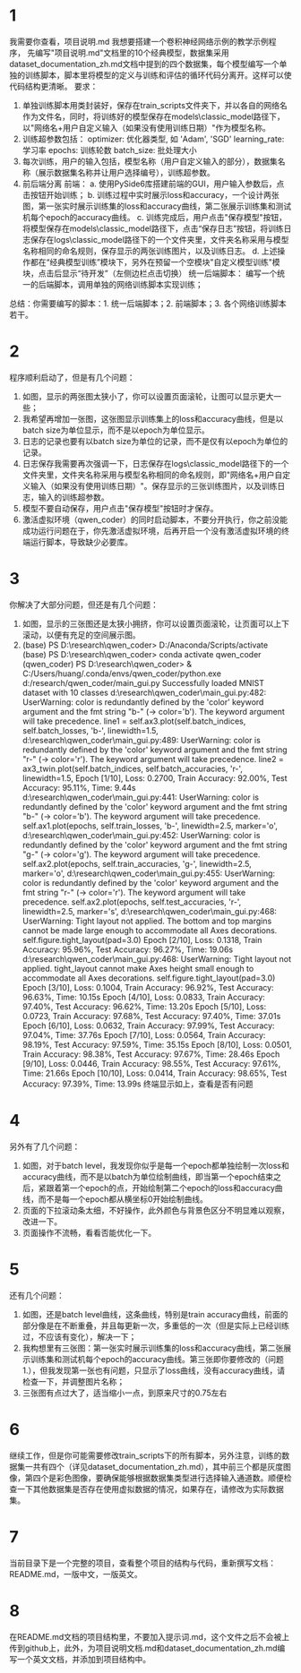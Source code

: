 # 1
我需要你查看，项目说明.md
我想要搭建一个卷积神经网络示例的教学示例程序，
先编写"项目说明.md"文档里的10个经典模型，数据集采用dataset_documentation_zh.md文档中提到的四个数据集，每个模型编写一个单独的训练脚本，脚本里将模型的定义与训练和评估的循环代码分离开。这样可以使代码结构更清晰。
要求：
1. 单独训练脚本用类封装好，保存在train_scripts文件夹下，并以各自的网络名作为文件名，同时，将训练好的模型保存在models\classic_model路径下，以"网络名+用户自定义输入（如果没有使用训练日期）"作为模型名称。
2. 训练超参数包括：
    optimizer: 优化器类型, 如 'Adam', 'SGD'
    learning_rate: 学习率
    epochs: 训练轮数
    batch_size: 批处理大小
3. 每次训练，用户的输入包括，模型名称（用户自定义输入的部分），数据集名称（展示数据集名称并让用户选择编号），训练超参数。
4. 前后端分离
    前端：
        a. 使用PySide6库搭建前端的GUI，用户输入参数后，点击按钮开始训练；
        b. 训练过程中实时展示loss和accuracy，一个设计两张图，第一张实时展示训练集的loss和accuracy曲线，第二张展示训练集和测试机每个epoch的accuracy曲线。
        c. 训练完成后，用户点击"保存模型"按钮，将模型保存在models\classic_model路径下，点击“保存日志”按钮，将训练日志保存在logs\classic_model路径下的一个文件夹里，文件夹名称采用与模型名称相同的命名规则，保存显示的两张训练图片，以及训练日志。
        d. 上述操作都在“经典模型训练”模块下，另外在预留一个空模块"自定义模型训练"模块，点击后显示“待开发”（左侧边栏点击切换）
    统一后端脚本：
        编写一个统一的后端脚本，调用单独的网络训练脚本实现训练；

总结：你需要编写的脚本：1. 统一后端脚本；2. 前端脚本；3. 各个网络训练脚本若干。

# 2
程序顺利启动了，但是有几个问题：
1. 如图，显示的两张图太狭小了，你可以设置页面滚轮，让图可以显示更大一些；
2. 我希望再增加一张图，这张图显示训练集上的loss和accuracy曲线，但是以batch size为单位显示，而不是以epoch为单位显示。
3. 日志的记录也要有以batch size为单位的记录，而不是仅有以epoch为单位的记录。
4. 日志保存我需要再次强调一下，日志保存在logs\classic_model路径下的一个文件夹里，文件夹名称采用与模型名称相同的命名规则，即"网络名+用户自定义输入（如果没有使用训练日期）"。保存显示的三张训练图片，以及训练日志，输入的训练超参数。
5. 模型不要自动保存，用户点击"保存模型"按钮时才保存。
6. 激活虚拟环境（qwen_coder）的同时启动脚本，不要分开执行，你之前没能成功运行问题在于，你先激活虚拟环境，后再开启一个没有激活虚拟环境的终端运行脚本，导致缺少必要库。

# 3
你解决了大部分问题，但还是有几个问题：
1. 如图，显示的三张图还是太狭小拥挤，你可以设置页面滚轮，让页面可以上下滚动，以便有充足的空间展示图。
2. (base) PS D:\research\qwen_coder> D:/Anaconda/Scripts/activate
(base) PS D:\research\qwen_coder> conda activate qwen_coder
(qwen_coder) PS D:\research\qwen_coder> & C:/Users/huang/.conda/envs/qwen_coder/python.exe d:/research/qwen_coder/main_gui.py
Successfully loaded MNIST dataset with 10 classes
d:\research\qwen_coder\main_gui.py:482: UserWarning: color is redundantly defined by the 'color' keyword argument and the fmt string "b-" (-> color='b'). The keyword argument will take precedence.
  line1 = self.ax3.plot(self.batch_indices, self.batch_losses, 'b-', linewidth=1.5,
d:\research\qwen_coder\main_gui.py:489: UserWarning: color is redundantly defined by the 'color' keyword argument and the fmt string "r-" (-> color='r'). The keyword argument will take precedence.
  line2 = ax3_twin.plot(self.batch_indices, self.batch_accuracies, 'r-', linewidth=1.5,
Epoch [1/10], Loss: 0.2700, Train Accuracy: 92.00%, Test Accuracy: 95.11%, Time: 9.44s
d:\research\qwen_coder\main_gui.py:441: UserWarning: color is redundantly defined by the 'color' keyword argument and the fmt string "b-" (-> color='b'). The keyword argument will take precedence.
  self.ax1.plot(epochs, self.train_losses, 'b-', linewidth=2.5, marker='o',
d:\research\qwen_coder\main_gui.py:452: UserWarning: color is redundantly defined by the 'color' keyword argument and the fmt string "g-" (-> color='g'). The keyword argument will take precedence.
  self.ax2.plot(epochs, self.train_accuracies, 'g-', linewidth=2.5, marker='o',
d:\research\qwen_coder\main_gui.py:455: UserWarning: color is redundantly defined by the 'color' keyword argument and the fmt string "r-" (-> color='r'). The keyword argument will take precedence.
  self.ax2.plot(epochs, self.test_accuracies, 'r-', linewidth=2.5, marker='s',
d:\research\qwen_coder\main_gui.py:468: UserWarning: Tight layout not applied. The bottom and top margins cannot be made large enough to accommodate all Axes decorations.
  self.figure.tight_layout(pad=3.0)
Epoch [2/10], Loss: 0.1318, Train Accuracy: 95.96%, Test Accuracy: 96.27%, Time: 19.06s
d:\research\qwen_coder\main_gui.py:468: UserWarning: Tight layout not applied. tight_layout cannot make Axes height small enough to accommodate all Axes decorations.
  self.figure.tight_layout(pad=3.0)
Epoch [3/10], Loss: 0.1004, Train Accuracy: 96.92%, Test Accuracy: 96.63%, Time: 10.15s
Epoch [4/10], Loss: 0.0833, Train Accuracy: 97.40%, Test Accuracy: 96.62%, Time: 13.20s
Epoch [5/10], Loss: 0.0723, Train Accuracy: 97.68%, Test Accuracy: 97.40%, Time: 37.01s
Epoch [6/10], Loss: 0.0632, Train Accuracy: 97.99%, Test Accuracy: 97.04%, Time: 37.76s
Epoch [7/10], Loss: 0.0564, Train Accuracy: 98.19%, Test Accuracy: 97.59%, Time: 35.15s
Epoch [8/10], Loss: 0.0501, Train Accuracy: 98.38%, Test Accuracy: 97.67%, Time: 28.46s
Epoch [9/10], Loss: 0.0446, Train Accuracy: 98.55%, Test Accuracy: 97.61%, Time: 21.66s
Epoch [10/10], Loss: 0.0414, Train Accuracy: 98.65%, Test Accuracy: 97.39%, Time: 13.99s
终端显示如上，查看是否有问题

# 4
另外有了几个问题：
1. 如图，对于batch level，我发现你似乎是每一个epoch都单独绘制一次loss和accuracy曲线，而不是以batch为单位绘制曲线，即当第一个epoch结束之后，紧跟着第一个epoch的点，开始绘制第二个epoch的loss和accuracy曲线，而不是每一个epoch都从横坐标0开始绘制曲线。
2. 页面的下拉滚动条太细，不好操作，此外颜色与背景色区分不明显难以观察，改进一下。
3. 页面操作不流畅，看看否能优化一下。

# 5
还有几个问题：
1. 如图，还是batch level曲线，这条曲线，特别是train accuracy曲线，前面的部分像是在不断重叠，并且每更新一次，多重低的一次（但是实际上已经训练过，不应该有变化），解决一下；
2. 我构想里有三张图：第一张实时展示训练集的loss和accuracy曲线，第二张展示训练集和测试机每个epoch的accuracy曲线。第三张即你要修改的（问题1.），但我发现第一张也有问题，只显示了loss曲线，没有accuracy曲线，请检查一下，并调整图片名称；
3. 三张图有点过大了，适当缩小一点，到原来尺寸的0.75左右

# 6
继续工作，但是你可能需要修改train_scripts下的所有脚本，另外注意，训练的数据集一共有四个（详见dataset_documentation_zh.md），其中前三个都是灰度图像，第四个是彩色图像，要确保能够根据数据集类型进行选择输入通道数。顺便检查一下其他数据集是否存在使用虚拟数据的情况，如果存在，请修改为实际数据集。


# 7
当前目录下是一个完整的项目，查看整个项目的结构与代码，重新撰写文档：README.md，一版中文，一版英文。

# 8
在README.md文档的项目结构里，不要加入提示词.md，这个文件之后不会被上传到github上，此外，为项目说明文档.md和dataset_documentation_zh.md编写一个英文文档，并添加到项目结构中。